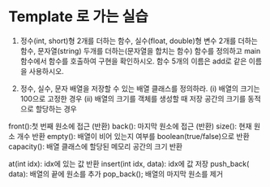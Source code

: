 # Template 로 가는 실습

1. 정수(int, short)형 2개를 더하는 함수, 실수(float, double)형 변수 2개를 더하는 함수, 문자열(string) 두개를 더하는(문자열을 합치는 함수) 함수를 정의하고 main함수에서 함수를 호출하여 구현을 확인하시오.    함수 5개의 이름은 add로 같은 이름을 사용하시오.

2. 정수, 실수, 문자 배열을 저장할 수 있는 배열 클래스를 정의하라.
  (i) 배열의 크기는 100으로 고정한 경우
  (ii) 배열의 크기를 객체를 생성할 때 저장 공간의 크기를 동적으로 할당하는 경우

  front():첫 번째 원소에 접근 (반환)
  back(): 마지막 원소에 접근 (반환)
  size(): 현재 원소 개수 반환
  empty(): 배열이 비어 있는지 여부를 boolean(true/false)으로 반환
  capacity(): 배열 클래스에 할당된 메모리 공간의 크기 반환

  at(int idx): idx에 있는 값 반환
  insert(int idx, <type> data): idx에 값 저장
  push_back(<type> data): 배열의 끝에 원소를 추가 
  pop_back(); 배열의 마지막 원소를 제거


